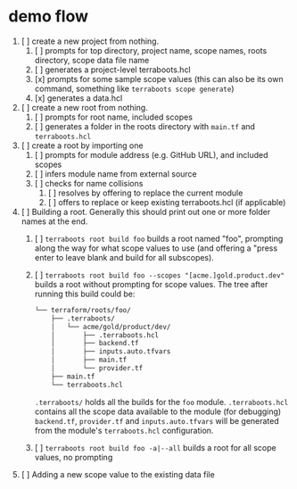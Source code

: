 # demo flow

1. [ ] create a new project from nothing.
   1. [ ] prompts for top directory, project name, scope names, roots directory, scope data file name
   2. [ ] generates a project-level terraboots.hcl
   3. [x] prompts for some sample scope values (this can also be its own command,
      something like `terraboots scope generate`)
   4. [x] generates a data.hcl
2. [ ] create a new root from nothing.
   1. [ ] prompts for root name, included scopes
   2. [ ] generates a folder in the roots directory with `main.tf` and `terraboots.hcl`
3. [ ] create a root by importing one
   1. [ ] prompts for module address (e.g. GitHub URL), and included scopes
   2. [ ] infers module name from external source
   3. [ ] checks for name collisions
      1. [ ] resolves by offering to replace the current module
      2. [ ] offers to replace or keep existing terraboots.hcl (if applicable)
4. [ ] Building a root. Generally this should print out one or more folder names at
   the end.
   1. [ ] `terraboots root build foo`
      builds a root named "foo", prompting along the way for what scope values
      to use (and offering a "press enter to leave blank and build for all
      subscopes).
   2. [ ] `terraboots root build foo --scopes "[acme.]gold.product.dev"`
      builds a root without prompting for scope values.
      The tree after running this build could be:

      ```txt
      └── terraform/roots/foo/
          ├── .terraboots/
          │   └── acme/gold/product/dev/
          │       ├── .terraboots.hcl
          │       ├── backend.tf
          │       ├── inputs.auto.tfvars
          │       ├── main.tf
          │       └── provider.tf
          ├── main.tf
          └── terraboots.hcl
      ```

      `.terraboots/` holds all the builds for the `foo` module.
      `.terraboots.hcl` contains all the scope data available to the module (for
      debugging)
      `backend.tf`, `provider.tf` and `inputs.auto.tfvars` will be generated
      from the module's `terraboots.hcl` configuration.

   3. [ ] `terraboots root build foo -a|--all`
      builds a root for all scope values, no prompting
5. [ ] Adding a new scope value to the existing data file
